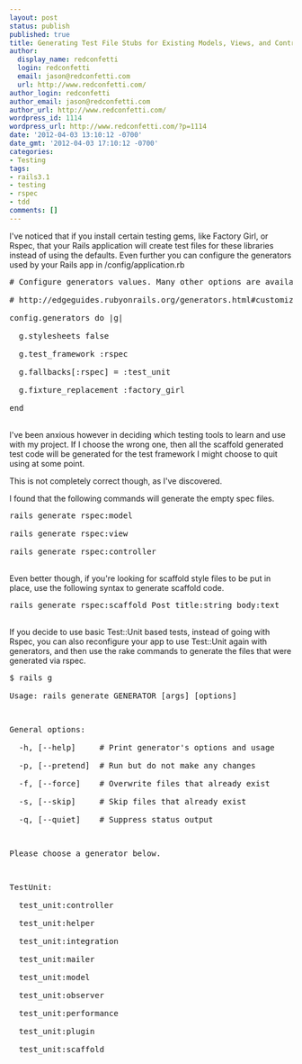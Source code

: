 ```yaml
---
layout: post
status: publish
published: true
title: Generating Test File Stubs for Existing Models, Views, and Controllers
author:
  display_name: redconfetti
  login: redconfetti
  email: jason@redconfetti.com
  url: http://www.redconfetti.com/
author_login: redconfetti
author_email: jason@redconfetti.com
author_url: http://www.redconfetti.com/
wordpress_id: 1114
wordpress_url: http://www.redconfetti.com/?p=1114
date: '2012-04-03 13:10:12 -0700'
date_gmt: '2012-04-03 17:10:12 -0700'
categories:
- Testing
tags:
- rails3.1
- testing
- rspec
- tdd
comments: []
---
```

<p>I've noticed that if you install certain testing gems, like Factory Girl, or Rspec, that your Rails application will create test files for these libraries instead of using the defaults. Even further you can configure the generators used by your Rails app in /config/application.rb</p>
<pre class="brush:rails"># Configure generators values. Many other options are available, be sure to check the documentation.<br />
# http://edgeguides.rubyonrails.org/generators.html#customizing-your-workflow<br />
config.generators do |g|<br />
  g.stylesheets false<br />
  g.test_framework :rspec<br />
  g.fallbacks[:rspec] = :test_unit<br />
  g.fixture_replacement :factory_girl<br />
end</pre><br />
I've been anxious however in deciding which testing tools to learn and use with my project. If I choose the wrong one, then all the scaffold generated test code will be generated for the test framework I might choose to quit using at some point.</p>
<p>This is not completely correct though, as I've discovered.</p>
<p>I found that the following commands will generate the empty spec files.</p>
<pre class="brush:shell">rails generate rspec:model<br />
rails generate rspec:view<br />
rails generate rspec:controller</pre><br />
Even better though, if you're looking for scaffold style files to be put in place, use the following syntax to generate scaffold code.</p>
<pre class="brush:shell">rails generate rspec:scaffold Post title:string body:text</pre><br />
If you decide to use basic Test::Unit based tests, instead of going with Rspec, you can also reconfigure your app to use Test::Unit again with generators, and then use the rake commands to generate the files that were generated via rspec.</p>
<pre class="brush:shell">$ rails g<br />
Usage: rails generate GENERATOR [args] [options]</p>
<p>General options:<br />
  -h, [--help]     # Print generator's options and usage<br />
  -p, [--pretend]  # Run but do not make any changes<br />
  -f, [--force]    # Overwrite files that already exist<br />
  -s, [--skip]     # Skip files that already exist<br />
  -q, [--quiet]    # Suppress status output</p>
<p>Please choose a generator below.</p>
<p>TestUnit:<br />
  test_unit:controller<br />
  test_unit:helper<br />
  test_unit:integration<br />
  test_unit:mailer<br />
  test_unit:model<br />
  test_unit:observer<br />
  test_unit:performance<br />
  test_unit:plugin<br />
  test_unit:scaffold</pre></p>
